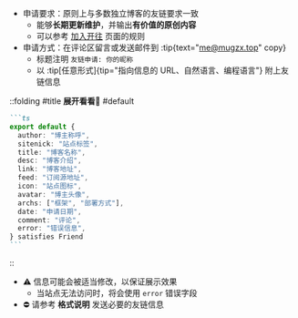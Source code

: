 <!-- 友链页面的“申请友链”要求 -->

- 申请要求：原则上与多数独立博客的友链要求一致
  - 能够**长期更新维护**，并输出**有价值的原创内容**
  - 可以参考 [加入开往](https://www.travellings.cn/docs/join.html) 页面的规则
- 申请方式：在评论区留言或发送邮件到 :tip{text="me@mugzx.top" copy}
  - 标题注明 `友链申请: 你的昵称`
  - 以 :tip[任意形式]{tip="指向信息的 URL、自然语言、编程语言"} 附上友链信息

::folding
#title
**展开看看👀**
#default
````md
```ts
export default {
  author: "博主称呼",
  sitenick: "站点标签",
  title: "博客名称",
  desc: "博客介绍",
  link: "博客地址",
  feed: "订阅源地址",
  icon: "站点图标",
  avatar: "博主头像",
  archs: ["框架", "部署方式"],
  date: "申请日期",
  comment: "评论",
  error: "错误信息",
} satisfies Friend
```
````
::
- ⚠️ 信息可能会被适当修改，以保证展示效果
  - 当站点无法访问时，将会使用 `error` 错误字段
- ⛔ 请参考 **格式说明** 发送必要的友链信息
